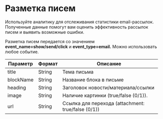 # Разметка писем

Используйте аналитику для отслеживания статистики email-рассылок. Полученные данные помогут вам оценить эффективность рассылок писем и выявить возможные ошибки.

Разметка писем передается со значением **event\_name=show/send/click** и **event\_type=email.** Можно использовать любое событие.&#x20;

| Параметр  | Формат | Описание                                           |
| --------- | ------ | -------------------------------------------------- |
| title     | String | Тема письма                                        |
| blockName | String | Название блока в письме                            |
| heading   | String | Заголовок новости/материала/ссылки                 |
| image     | String | Наличие картинки (true/false (0/1)).               |
| url       | String | Ссылка для перехода (attachment: true/false (0/1)) |

